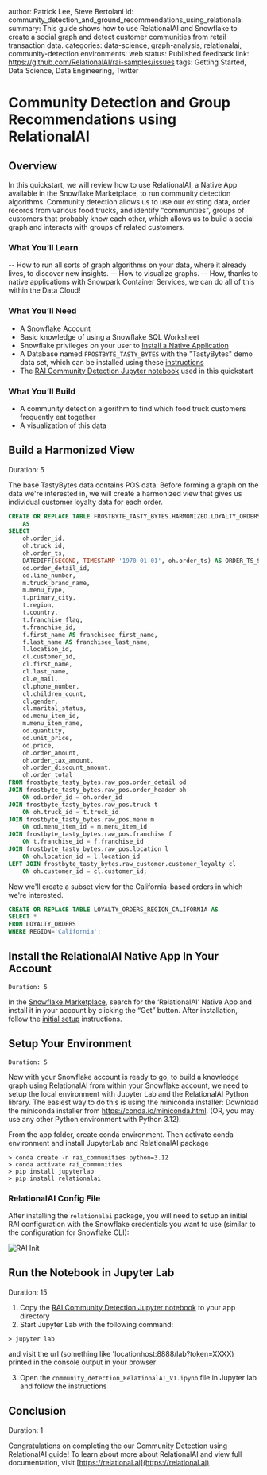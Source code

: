author: Patrick Lee, Steve Bertolani
id: community_detection_and_ground_recommendations_using_relationalai
summary: This guide shows how to use RelationalAI and Snowflake to create a social graph and detect customer communities from retail transaction data.
categories: data-science, graph-analysis, relationalai, community-detection
environments: web
status: Published 
feedback link: https://github.com/RelationalAI/rai-samples/issues
tags: Getting Started, Data Science, Data Engineering, Twitter 

# Community Detection and Group Recommendations using RelationalAI

## Overview 

In this quickstart, we will review how to use RelationalAI, a Native App available in the Snowflake Marketplace, to run community detection algorithms.  Community detection allows us to use our existing data, order records from various food trucks, and identify "communities", groups of customers that probably know each other, which allows us to build a social graph and interacts with groups of related customers.

### What You’ll Learn 
-- How to run all sorts of graph algorithms on your data, where it already lives, to discover new insights.
-- How to visualize graphs.
-- How, thanks to native applications with Snowpark Container Services, we can do all of this within the Data Cloud!

### What You’ll Need 
- A [Snowflake](https://signup.snowflake.com/) Account
- Basic knowledge of using a Snowflake SQL Worksheet
- Snowflake privileges on your user to [Install a Native Application](https://other-docs.snowflake.com/en/native-apps/consumer-installing#set-up-required-privileges)
- A Database named `FROSTBYTE_TASTY_BYTES` with the "TastyBytes" demo data set, which can be installed using these [instructions](https://quickstarts.snowflake.com/guide/tasty_bytes_introduction/index.html#1)
- The [RAI Community Detection Jupyter notebook](https://github.com/RelationalAI/rai-samples/blob/main/samples/tastybytes-communities/community_detection_RelationalAI_V1.ipynb) used in this quickstart

### What You’ll Build 
- A community detection algorithm to find which food truck customers frequently eat together
- A visualization of this data

<!-- ------------------------ -->
## Build a Harmonized View 
Duration: 5

The base TastyBytes data contains POS data. Before forming a graph on the data we're interested in, we
will create a harmonized view that gives us individual customer loyalty data for each order. 

```sql
CREATE OR REPLACE TABLE FROSTBYTE_TASTY_BYTES.HARMONIZED.LOYALTY_ORDERS
	AS
SELECT
	oh.order_id,
	oh.truck_id,
	oh.order_ts,
	DATEDIFF(SECOND, TIMESTAMP '1970-01-01', oh.order_ts) AS ORDER_TS_SECONDS,
	od.order_detail_id,
	od.line_number,
	m.truck_brand_name,
	m.menu_type,
	t.primary_city,
	t.region,
	t.country,
	t.franchise_flag,
	t.franchise_id,
	f.first_name AS franchisee_first_name,
	f.last_name AS franchisee_last_name,
	l.location_id,
	cl.customer_id,
	cl.first_name,
	cl.last_name,
	cl.e_mail,
	cl.phone_number,
	cl.children_count,
	cl.gender,
	cl.marital_status,
	od.menu_item_id,
	m.menu_item_name,
	od.quantity,
	od.unit_price,
	od.price,
	oh.order_amount,
	oh.order_tax_amount,
	oh.order_discount_amount,
	oh.order_total
FROM frostbyte_tasty_bytes.raw_pos.order_detail od
JOIN frostbyte_tasty_bytes.raw_pos.order_header oh
	ON od.order_id = oh.order_id
JOIN frostbyte_tasty_bytes.raw_pos.truck t
	ON oh.truck_id = t.truck_id
JOIN frostbyte_tasty_bytes.raw_pos.menu m
	ON od.menu_item_id = m.menu_item_id
JOIN frostbyte_tasty_bytes.raw_pos.franchise f
	ON t.franchise_id = f.franchise_id
JOIN frostbyte_tasty_bytes.raw_pos.location l
	ON oh.location_id = l.location_id
LEFT JOIN frostbyte_tasty_bytes.raw_customer.customer_loyalty cl
	ON oh.customer_id = cl.customer_id;
```

Now we'll create a subset view for the California-based orders in which we're interested. 

```sql
CREATE OR REPLACE TABLE LOYALTY_ORDERS_REGION_CALIFORNIA AS
SELECT *
FROM LOYALTY_ORDERS
WHERE REGION='California';
```

## Install the RelationalAI Native App In Your Account
`Duration: 5`

In the [Snowflake Marketplace](https://app.snowflake.com/marketplace), search for the ‘RelationalAI’ Native App and install it in your account by clicking the “Get” button.  After installation, follow the [initial setup](https://github.com/RelationalAI/rai-sf-app-docs/wiki/Guide-%E2%80%90-Initial-Setup) instructions.

## Setup Your Environment
`Duration: 5`

Now with your Snowflake account is ready to go, to build a knowledge graph using RelationalAI from within your Snowflake account, we need to setup the local environment with Jupyter Lab and the RelationalAI Python library.  The easiest way to do this is using the miniconda installer:
Download the miniconda installer from https://conda.io/miniconda.html. (OR, you may use any other Python environment with Python 3.12).


From the app folder, create conda environment. Then activate conda environment and install JupyterLab and RelationalAI package
```console
> conda create -n rai_communities python=3.12
> conda activate rai_communities    
> pip install jupyterlab 
> pip install relationalai  
```

### RelationalAI Config File
After installing the `relationalai` package, you will need to setup an initial RAI configuration with the Snowflake credentials you want to use (similar to the configuration for Snowflake CLI):

![RAI Init](assets/rai_init.png)

## Run the Notebook in Jupyter Lab
Duration: 15

1) Copy the [RAI Community Detection Jupyter notebook](https://github.com/RelationalAI/rai-samples/blob/main/samples/tastybytes-communities/community_detection_RelationalAI_V1.ipynb) to your app directory
2) Start Jupyter Lab with the following command:
```console
> jupyter lab
```
and visit the url (something like 'locationhost:8888/lab?token=XXXX) printed in the console output in your browser

3) Open the `community_detection_RelationalAI_V1.ipynb` file in Jupyter lab and follow the instructions

## Conclusion
Duration: 1

Congratulations on completing the our Community Detection using RelationalAI guide! To learn about more about RelationalAI and 
view full documentation, visit [https://relational.ai](https://relational.ai)
